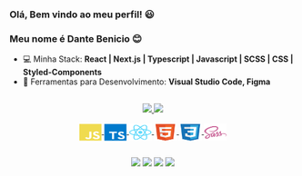 ### Olá, Bem vindo ao meu perfil! 😃
### Meu nome é Dante Benicio 😊

- 💻 Minha Stack: <strong>React | Next.js | Typescript | Javascript | SCSS | CSS | Styled-Components</strong>
- 🧰 Ferramentas para Desenvolvimento: <strong>Visual Studio Code, Figma</strong>

##

<div align="center">
  <a href="https://github.com/DanteBenicio">
  <img height="180em" src="https://github-readme-stats.vercel.app/api?username=DanteBenicio&show_icons=true&theme=blueberry&include_all_commits=true&count_private=true"/>
  <img height="180em" src="https://github-readme-stats.vercel.app/api/top-langs/?username=DanteBenicio&layout=compact&langs_count=7&theme=blueberry"/>
</div>

 <div style="display: inline_block" align="center"><br>
   <img align="center" alt="DanteBenicio-Js" height="30" width="40" src="https://raw.githubusercontent.com/devicons/devicon/master/icons/javascript/javascript-plain.svg">
   <img align="center" alt="DanteBenicio-Ts" height="30" width="40" src="https://raw.githubusercontent.com/devicons/devicon/master/icons/typescript/typescript-plain.svg">
   <img align="center" alt="DanteBenicio-React" height="30" width="40" src="https://raw.githubusercontent.com/devicons/devicon/master/icons/react/react-original.svg">
   <img align="center" alt="DanteBenicio-HTML" height="30" width="40" src="https://raw.githubusercontent.com/devicons/devicon/master/icons/html5/html5-original.svg">
   <img align="center" alt="DanteBenicio-CSS" height="30" width="40" src="https://raw.githubusercontent.com/devicons/devicon/master/icons/css3/css3-original.svg">
   <img align="center" alt="DanteBenicio-Scss" height="30" width="40" src="https://raw.githubusercontent.com/devicons/devicon/master/icons/sass/sass-original.svg">
</div>
  
##
  
<div align="center">
  <a href="https://www.instagram.com/dante_benicio17/" target="_blank"><img src="https://img.shields.io/badge/-Instagram-%23E4405F?style=for-the-badge&logo=instagram&logoColor=white" target="_blank"></a>
 <a href="https://discord.com/channels/@me" target="_blank"><img src="https://img.shields.io/badge/Discord-7289DA?style=for-the-badge&logo=discord&logoColor=white" target="_blank"></a> 
  <a href = "mailto:dantecosta79@gmail.com"><img src="https://img.shields.io/badge/Gmail-D14836?style=for-the-badge&logo=gmail&logoColor=white" target="_blank"></a>
  <a href="https://www.linkedin.com/in/dante-benicio-3873091b3/" target="_blank"><img src="https://img.shields.io/badge/-LinkedIn-%230077B5?style=for-the-badge&logo=linkedin&logoColor=white" target="_blank" ></a> 
 
</div>
